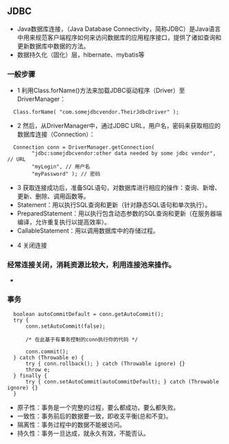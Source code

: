 ## JDBC
- Java数据库连接，（Java Database Connectivity，简称JDBC）是Java语言中用来规范客户端程序如何来访问数据库的应用程序接口，提供了诸如查询和更新数据库中数据的方法。
- 数据持久化（固化）层，hibernate、mybatis等
### 一般步骤
- 1 利用Class.forName()方法来加载JDBC驱动程序（Driver）至DriverManager：
```
  Class.forName( "com.somejdbcvendor.TheirJdbcDriver" );
```
>
- 2 然后，从DriverManager中，通过JDBC URL，用户名，密码来获取相应的数据库连接（Connection）：
```
  Connection conn = DriverManager.getConnection( 
        "jdbc:somejdbcvendor:other data needed by some jdbc vendor", // URL
        "myLogin", // 用户名
        "myPassword" ); // 密码
```
- 3 获取连接成功后，准备SQL语句，对数据库进行相应的操作：查询、新增、更新、删除、调用函数等。
- Statement：用以执行SQL查询和更新（针对静态SQL语句和单次执行）。
- PreparedStatement：用以执行包含动态参数的SQL查询和更新（在服务器端编译，允许重复执行以提高效率）。
- CallableStatement：用以调用数据库中的存储过程。
>
- 4 关闭连接
>
### 经常连接关闭，消耗资源比较大，利用连接池来操作。
-
>
### 事务
```
  boolean autoCommitDefault = conn.getAutoCommit();
  try {
      conn.setAutoCommit(false);

      /* 在此基于有事务控制的conn执行你的代码 */

      conn.commit();
  } catch (Throwable e) {
      try { conn.rollback(); } catch (Throwable ignore) {}
      throw e;
  } finally {
      try { conn.setAutoCommit(autoCommitDefault); } catch (Throwable ignore) {}
  }
```
- 原子性：事务是一个完整的过程，要么都成功，要么都失败。
- 一致性：事务前后的数据要一致，即收支平衡(总和不变)。
- 隔离性：事务过程中的数据不能被访问。
- 持久性：事务一旦达成，就永久有效，不能否认。
>


